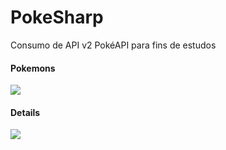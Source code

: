 # PokeSharp
Consumo de API v2 PokéAPI para fins de estudos

#### Pokemons
<img src="https://user-images.githubusercontent.com/38302212/153291285-ac41f2c7-12fd-4358-8740-07394b49b945.PNG"/>

#### Details
<img src="https://user-images.githubusercontent.com/38302212/153291282-ae7dd17e-cd81-46bf-af64-d39607603dc9.PNG"/>
